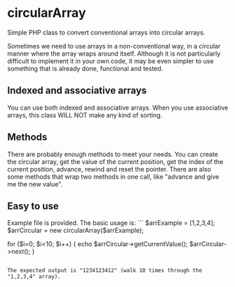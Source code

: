 # circularArray
Simple PHP class to convert conventional arrays into circular arrays.

Sometimes we need to use arrays in a non-conventional way, in a circular manner where the array wraps around itself. Although it is not particularly difficult to implement it in your own code, it may be even simpler to use something that is already done, functional and tested.

<h2>Indexed and associative arrays</h2>
You can use both indexed and associative arrays. When you use associative arrays, this class WILL NOT make any kind of sorting.

<h2>Methods</h2>
There are probably enough methods to meet your needs. You can create the circular array, get the value of the current position, get the index of the current position, advance, rewind and reset the pointer.
There are also some methods that wrap two methods in one call, like "advance and give me the new value". 

<h2>Easy to use</h2>
Example file is provided. The basic usage is:
```
$arrExample = [1,2,3,4];
$arrCircular = new circularArray($arrExample);

for ($i=0; $i<10; $i++) {
	echo $arrCircular->getCurrentValue();
	$arrCircular->next();
}
```

The expected output is "1234123412" (walk 10 times through the "1,2,3,4" array).
